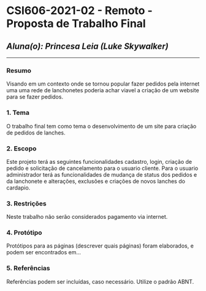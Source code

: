 # **CSI606-2021-02 - Remoto - Proposta de Trabalho Final**

## *Aluna(o): Princesa Leia (Luke Skywalker)*

--------------

<!-- Descrever um resumo sobre o trabalho. -->

### Resumo

  Visando em um contexto onde se tornou popular fazer pedidos pela internet uma uma rede de lanchonetes poderia achar viavel a criação de um website para se fazer pedidos.
<!-- Apresentar o tema. -->
### 1. Tema

  O trabalho final tem como tema o desenvolvimento de um site para criação de pedidos de lanches.

<!-- Descrever e limitar o escopo da aplicação. -->
### 2. Escopo

  Este projeto terá as seguintes funcionalidades cadastro, login, criação de pedido e solicitação de cancelamento para o usuario cliente. Para o usuario administrador terá as funcionalidades de mudança de status dos pedidos e da lanchonete e alterações, exclusões e criações de novos lanches do cardapio.

<!-- Apresentar restrições de funcionalidades e de escopo. -->
### 3. Restrições

  Neste trabalho não serão considerados pagamento via internet.

<!-- Construir alguns protótipos para a aplicação, disponibilizá-los no Github e descrever o que foi considerado. //-->
### 4. Protótipo

  Protótipos para as páginas (descrever quais páginas) foram elaborados, e podem ser encontrados em...

### 5. Referências

  Referências podem ser incluídas, caso necessário. Utilize o padrão ABNT.
